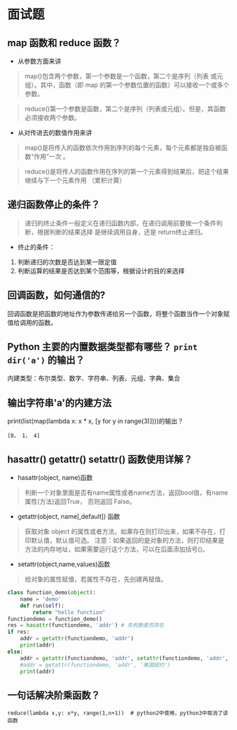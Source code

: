 # 面试题

## map 函数和 reduce 函数？

* 从参数方面来讲

> map\(\)包含两个参数，第一个参数是一个函数，第二个是序列（列表 或元组）。其中，函数（即 map 的第一个参数位置的函数）可以接收一个或多个参数。

> reduce\(\)第一个参数是函数，第二个是序列（列表或元组）。但是，其函数必须接收两个参数。

* 从对传进去的数值作用来讲

> map\(\)是将传入的函数依次作用到序列的每个元素，每个元素都是独自被函数“作用”一次 。

> reduce\(\)是将传人的函数作用在序列的第一个元素得到结果后，把这个结果继续与下一个元素作用 （累积计算）

## 递归函数停止的条件？

> 递归的终止条件一般定义在递归函数内部，在递归调用前要做一个条件判断，根据判断的结果选择 是继续调用自身，还是 return终止递归。

* 终止的条件：

1. 判断递归的次数是否达到某一限定值
2. 判断运算的结果是否达到某个范围等，根据设计的目的来选择

## 回调函数，如何通信的?

回调函数是把函数的地址作为参数传递给另一个函数，将整个函数当作一个对象赋值给调用的函数。

## Python 主要的内置数据类型都有哪些？ `print dir('a')` 的输出？

内建类型：布尔类型、数字、字符串、列表、元组、字典、集合

## 输出字符串'a'的内建方法

print\(list\(map\(lambda x: x \* x, \[y for y in range\(3\)\]\)\)\)的输出？

`[0， 1， 4]`

## hasattr\(\) getattr\(\) setattr\(\) 函数使用详解？

* hasattr\(object, name\)函数

> 判断一个对象里面是否有name属性或者name方法，返回bool值，有name属性\(方法\)返回True， 否则返回 False。

* getattr\(object, name\[,default\]\) 函数

> 获取对象 object 的属性或者方法，如果存在则打印出来，如果不存在，打印默认值，默认值可选。 注意：如果返回的是对象的方法，则打印结果是方法的内存地址，如果需要运行这个方法，可以在后面添加括号\(\)。

* setattr\(object,name,values\)函数

> 给对象的属性赋值，若属性不存在，先创建再赋值。

```python
class function_demo(object):
    name = 'demo'
    def run(self):
        return "hello function"
functiondemo = function_demo()
res = hasattr(functiondemo, 'addr') # 先判断是否存在 
if res:
    addr = getattr(functiondemo, 'addr')
    print(addr)
else:
    addr = getattr(functiondemo, 'addr', setattr(functiondemo, 'addr', '北京首都'))
    #addr = getattr(functiondemo, 'addr', '美国纽约')
    print(addr)
```

## 一句话解决阶乘函数？

`reduce(lambda x,y: x*y, range(1,n+1))  # python2中使用，python3中取消了该函数`

